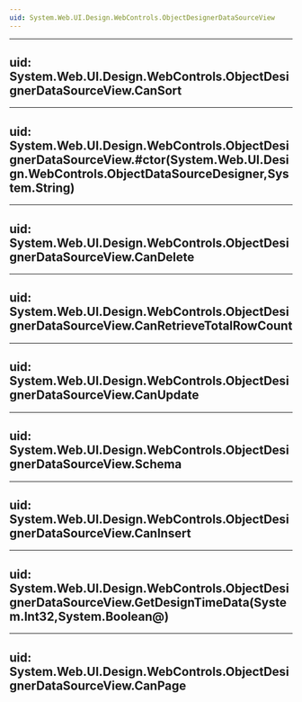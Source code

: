 ```yaml
---
uid: System.Web.UI.Design.WebControls.ObjectDesignerDataSourceView
---
```


---
uid: System.Web.UI.Design.WebControls.ObjectDesignerDataSourceView.CanSort
---

---
uid: System.Web.UI.Design.WebControls.ObjectDesignerDataSourceView.#ctor(System.Web.UI.Design.WebControls.ObjectDataSourceDesigner,System.String)
---

---
uid: System.Web.UI.Design.WebControls.ObjectDesignerDataSourceView.CanDelete
---

---
uid: System.Web.UI.Design.WebControls.ObjectDesignerDataSourceView.CanRetrieveTotalRowCount
---

---
uid: System.Web.UI.Design.WebControls.ObjectDesignerDataSourceView.CanUpdate
---

---
uid: System.Web.UI.Design.WebControls.ObjectDesignerDataSourceView.Schema
---

---
uid: System.Web.UI.Design.WebControls.ObjectDesignerDataSourceView.CanInsert
---

---
uid: System.Web.UI.Design.WebControls.ObjectDesignerDataSourceView.GetDesignTimeData(System.Int32,System.Boolean@)
---

---
uid: System.Web.UI.Design.WebControls.ObjectDesignerDataSourceView.CanPage
---
